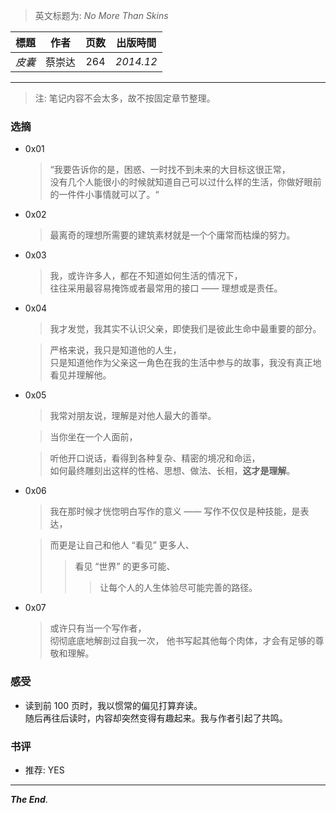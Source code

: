 > 英文标题为: *No More Than Skins*

| 標題 | 作者 | 页数 | 出版時間 | 
| :---: | :---: | :---: | :---: |
| *皮囊* | 蔡崇达 | 264 | *2014.12* |

--------- 

> 注: 笔记内容不会太多，故不按固定章节整理。

### 选摘
- 0x01 
    > “我要告诉你的是，困惑、一时找不到未来的大目标这很正常，<br>没有几个人能很小的时候就知道自己可以过什么样的生活，你做好眼前的一件件小事情就可以了。“

- 0x02
    > 最离奇的理想所需要的建筑素材就是一个个庸常而枯燥的努力。

- 0x03 
    > 我，或许许多人，都在不知道如何生活的情况下，<br>往往采用最容易掩饰或者最常用的接口 —— 理想或是责任。
    
- 0x04 
    > 我才发觉，我其实不认识父亲，即使我们是彼此生命中最重要的部分。
    
    > 严格来说，我只是知道他的人生，<br>只是知道他作为父亲这一角色在我的生活中参与的故事，我没有真正地看见并理解他。
    
- 0x05 
    > 我常对朋友说，理解是对他人最大的善举。
    
    > 当你坐在一个人面前，
    
    > 听他开口说话，看得到各种复杂、精密的境况和命运，<br>如何最终雕刻出这样的性格、思想、做法、长相，**这才是理解**。

- 0x06 
    > 我在那时候才恍惚明白写作的意义 —— 写作不仅仅是种技能，是表达，
    
    > 而更是让自己和他人 “看见” 更多人、
    > > 看见 “世界” 的更多可能、
    > > > 让每个人的人生体验尽可能完善的路径。

- 0x07 
    > 或许只有当一个写作者，<br>彻彻底底地解剖过自我一次， 他书写起其他每个肉体，才会有足够的尊敬和理解。


### 感受
- 读到前 100 页时，我以惯常的偏见打算弃读。<br>随后再往后读时，内容却突然变得有趣起来。我与作者引起了共鸣。

### 书评
- 推荐: YES

<hr>

***The End***.
